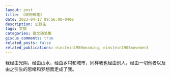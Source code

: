 ```yaml
---
layout: post
title: 《病隙碎笔》
date: 2023-04-17 09:56:00-0400
description: 史铁生
tags: 文摘
categories: 散文随笔集
giscus_comments: true
related_posts: false
related_publications: einstein1950meaning, einstein1905movement
---
```

我经由光阴，经由山水，经由乡村和城市，同样我也经由别人，经由一切他者以及由之引生的思绪和梦想而走成了我。
